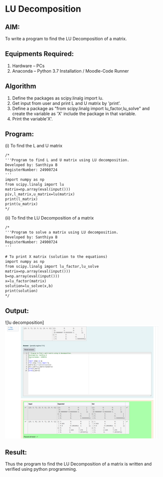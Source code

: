 # LU Decomposition 

## AIM:
To write a program to find the LU Decomposition of a matrix.

## Equipments Required:
1. Hardware – PCs
2. Anaconda – Python 3.7 Installation / Moodle-Code Runner

## Algorithm
1. Define the packages as scipy.linalg import lu.
2. Get input from user and print L and U matrix by 'print'.
3. Define a package as "from scipy.linalg import lu_factor,lu_solve" and create the variable as 'X' include the package in that variable.
4. Print the variable'X'.

## Program:
(i) To find the L and U matrix
```
/*
'''Program to find L and U matrix using LU decomposition.
Developed by: Santhiya B
RegisterNumber: 24900724
'''
import numpy as np
from scipy.linalg import lu
matrix=np.array(eval(input()))
piv,l_matrix,u_matrix=lu(matrix)
print(l_matrix)
print(u_matrix)
*/
```
(ii) To find the LU Decomposition of a matrix
```
/*
'''Program to solve a matrix using LU decomposition.
Developed by: Santhiya B
RegisterNumber: 24900724
'''

# To print X matrix (solution to the equations)
import numpy as np
from scipy.linalg import lu_factor,lu_solve
matrix=np.array(eval(input()))
b=np.array(eval(input()))
x=lu_factor(matrix)
solution=lu_solve(x,b)
print(solution)
*/
```

## Output:
![lu decomposition]![Alt text](<Screenshot from 2024-12-08 12-55-46.png>)


## Result:
Thus the program to find the LU Decomposition of a matrix is written and verified using python programming.

